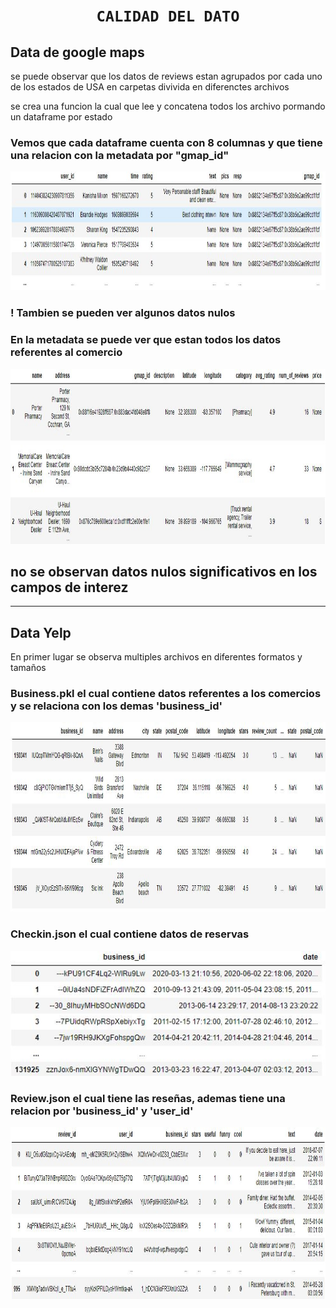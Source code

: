 # <h1 align="center">**`CALIDAD DEL DATO`**</h1>

## Data de google maps 

se puede observar que los datos de reviews estan agrupados por cada uno de los estados de USA  en carpetas divivida en diferenctes archivos  

se crea una funcion la cual que lee y concatena todos los archivo  pormando un dataframe por estado  

### Vemos que cada dataframe cuenta con 8 columnas y que tiene una relacion con la metadata por "gmap_id"

<p align="center">
<img src="../img/google 1.JPG"  height="190">

### ! Tambien se pueden ver algunos datos nulos

### En la metadata se puede ver que estan todos los datos referentes al comercio

<p align="center">
<img src="../img/google metadata.JPG"  height="280">


## no se observan datos nulos significativos en los campos de interez 

*** 

## Data Yelp

En primer lugar se observa multiples archivos en diferentes formatos y tamaños 

### Business.pkl el cual contiene datos referentes a los comercios y se relaciona con los demas 'business_id' 

<p align="center">
<img src="../img/yelp business.JPG"  height="303">



### Checkin.json  el cual contiene datos de reservas   

<p align="center">
<img src="../img/checkin.JPG"  height="200">

### Review.json  el cual tiene las reseñas, ademas tiene una relacion por 'business_id' y 'user_id'

<p align="center">
<img src="../img/yelp review.JPG"  height="275">
